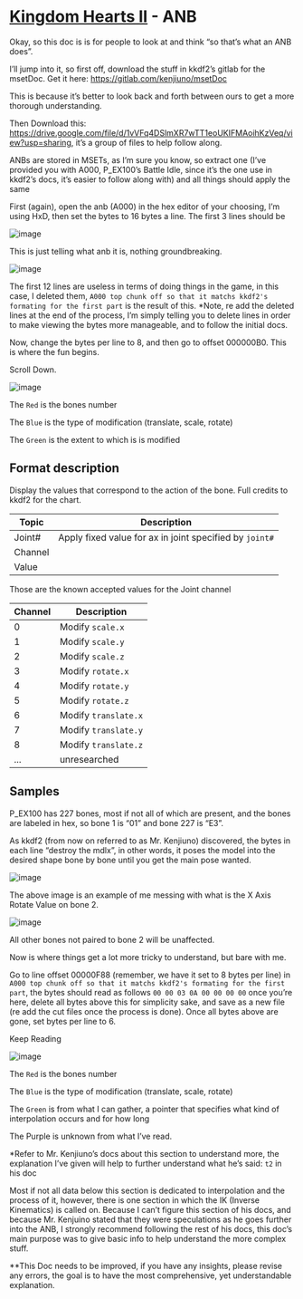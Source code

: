 # [Kingdom Hearts II](../../index.md) - ANB

Okay, so this doc is is for people to look at and think “so that’s what an ANB does”.


I’ll jump into it, so first off, download the stuff in kkdf2’s gitlab for the msetDoc. Get it here: https://gitlab.com/kenjiuno/msetDoc



This is because it’s better to look back and forth between ours to get a more thorough understanding.


Then Download this: https://drive.google.com/file/d/1vVFq4DSlmXR7wTT1eoUKIFMAoihKzVeq/view?usp=sharing, it’s a group of files to help follow along.


ANBs are stored in MSETs, as I’m sure you know, so extract one (I’ve provided you with A000, P_EX100’s Battle Idle, since it’s the one use in kkdf2’s docs, it’s easier to follow along with) and all things should apply the same


First (again), open the anb (A000) in the hex editor of your choosing, I’m using HxD, then set the bytes to 16 bytes a line. The first 3 lines should be

![image](./images/image4.png)

This is just telling what anb it is, nothing groundbreaking.

![image](./images/image6.png)

The first 12 lines are useless in terms of doing things in the game, in this case, I deleted them, `A000 top chunk off so that it matchs kkdf2's formating for the first part` is the result of this. *Note, re add the deleted lines at the end of the process, I’m simply telling you to delete lines in order to make viewing the bytes more manageable, and to follow the initial docs.


Now, change the bytes per line to 8, and then go to offset 000000B0. This is where the fun begins.


Scroll Down.

![image](./images/image3.png)

The `Red` is the bones number

The `Blue` is the type of modification (translate, scale, rotate)

The `Green` is the extent to which is is modified

## Format description

Display the values that correspond to the action of the bone. Full credits to kkdf2 for the chart.

| Topic   | Description
|---------|----------------
| Joint#  | Apply fixed value for ax in joint specified by `joint#`
| Channel | 
| Value   |

Those are the known accepted values for the Joint channel

| Channel | Description
|---------|---------------
| 0       | Modify `scale.x`
| 1       | Modify `scale.y`
| 2       | Modify `scale.z`
| 3       | Modify `rotate.x`
| 4       | Modify `rotate.y`
| 5       | Modify `rotate.z`
| 6       | Modify `translate.x`
| 7       | Modify `translate.y`
| 8       | Modify `translate.z`
| ...     | unresearched

## Samples

P_EX100 has 227 bones, most if not all of which are present, and the bones are labeled in hex, so bone 1 is “01” and  bone 227 is “E3”.


As kkdf2 (from now on referred to as Mr. Kenjiuno) discovered, the bytes in each line  “destroy the mdlx”, in other words, it poses the model into the desired shape bone by bone until you get the main pose wanted.

![image](./images/image5.png)

The above image is an example of me messing with what is the X Axis Rotate Value on bone 2.

![image](./images/image1.gif)

All other bones not paired to bone 2 will be unaffected.


Now is where things get a lot more tricky to understand, but bare with me.

Go to line offset 00000F88 (remember, we have it set to 8 bytes per line) in `A000 top chunk off so that it matchs kkdf2's formating for the first part`, the bytes should read as follows `00 00 03 0A 00 00 00 00` once you’re here, delete all bytes above this for simplicity sake, and save as a new file (re add the cut files once the process is done). Once all bytes above are gone, set bytes per line to 6.


Keep Reading

![image](./images/image2.png)

The `Red` is the bones number

The `Blue` is the type of modification (translate, scale, rotate)

The `Green` is from what I can gather, a pointer that specifies what kind of interpolation occurs and for how long

The Purple is unknown from what I’ve read.

*Refer to Mr. Kenjiuno’s docs about this section to understand more, the explanation I’ve given will help to further understand what he’s said: `t2` in his doc


Most if not all data below this section is dedicated to interpolation and the process of it, however, there is one section in which the IK (Inverse Kinematics) is called on. Because I can’t figure this section of his docs, and because Mr. Kenjuino stated that they were speculations as he goes further into the ANB, I strongly recommend following the rest of his docs, this doc’s main purpose was to give basic info to help understand the more complex stuff.


**This Doc needs to be improved, if you have any insights, please revise any errors, the goal is to have the most comprehensive, yet understandable explanation.